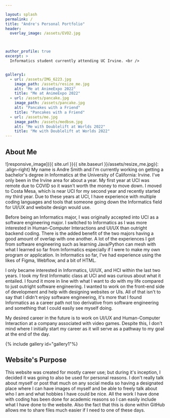 ```yaml
---

layout: splash
permalink: /
title: "Andre's Personal Portfolio"
header:
  overlay_image: /assets/EVO2.jpg



author_profile: true
excerpt: >
  Informatics student currently attending UC Irvine. <br />


gallery1:
  - url: /assets/IMG_6223.jpg
    image_path: /assets/resize_me.jpg
    alt: "Me at AnimeExpo 2022"
    title: "Me at AnimeExpo 2022"
  - url: /assets/pancake.jpg 
    image_path: /assets/pancake.jpg
    alt: "Pancakes with a Friend"
    title: "Pancakes with a Friend"
  - url: /assets/me.jpg
    image_path: /assets/medbsm.jpg
    alt: "Me with Doublelift at Worlds 2022"
    title: "Me with Doublelift at Worlds 2022"
---
```


## About Me

![responsive_image]({{ site.url }}{{ site.baseurl }}/assets/resize_me.jpg){: .align-right}
My name is Andre Smith and I'm currently working on getting a bachelor's degree in Informatics at the University of California: Irvine. I've only been in the Irvine area for about a year. My first year at UCI was remote due to COVID so it wasn't worth the money to move down. I moved to Costa Mesa, which is near UCI for my second year and recently started my third year. Due to these years at UCI, I have experience with multiple coding languages and tools that someone going down the Informatics field for UI/UX and website design would use.

Before being an Informatics major, I was originally accepted into UCI as a software engineering major. I switched to Informatics as I was more interested in Human-Computer Interactions and UI/UX than outright backend coding. There is the added benefit of the two majors having a good amount of overlap with one another. A lot of the experiences I got from software engineering such as learning Java/Python can mesh with what I learned so far from Informatics especially if I were to make my own program or application. In Informatics so far, I've had experience using the likes of Figma, Webflow, and a bit of HTML.

I only became interested in Informatics, UI/UX, and HCI within the last two years. I took my first Informatic class at UCI and was curious about what it entailed. I found it more in line with what I want to do with my life compared to just outright software engineering. I wanted to work on the front-end side of development and help with designing websites or UIs. All of that isn't to say that I didn't enjoy software engineering, it's more that I found Informatics as a career path not too derivative from software engineering and something that I could easily see myself doing.

My desired career in the future is to work on UI/UX and Human-Computer Interaction at a company associated with video games. Despite this, I don't mind where I initially start my career as it will serve as a pathway to my goal at the end of the day.


{% include gallery id="gallery1"%}


## Website's Purpose

This website was created for mostly career use; but during it's inception, I decided it was going to also be used for personal reasons. I don't really talk about myself or post that much on any social media so having a designated place where I can have images of myself and be able to freely talk about who I am and what hobbies I have could be nice. All the work I have done with coding has been done for academic reasons so I can easily include what I have done to the website. Also the fact that this is done within GitHub allows me to share files much easier if I need to one of these days.